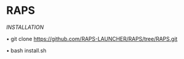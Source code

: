 # RAPS

*INSTALLATION*

• git clone https://github.com/RAPS-LAUNCHER/RAPS/tree/RAPS.git

• bash install.sh
